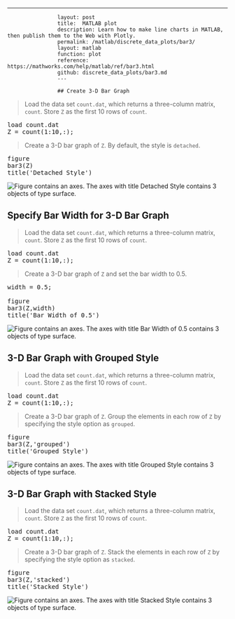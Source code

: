 ---
                    layout: post
                    title:  MATLAB plot
                    description: Learn how to make line charts in MATLAB, then publish them to the Web with Plotly.
                    permalink: /matlab/discrete_data_plots/bar3/
                    layout: matlab
                    function: plot
                    reference: https://mathworks.com/help/matlab/ref/bar3.html
                    github: discrete_data_plots/bar3.md
                    ---

                    ## Create 3-D Bar Graph 









> Load the data set `count.dat`, which returns a three-column matrix, `count`. Store `Z` as the first 10 rows of `count`.

<pre class="mcode">load count.dat
Z = count(1:10,:);</pre>

> Create a 3-D bar graph of `Z`. By default, the style is `detached`.

<pre class="mcode">figure
bar3(Z)
title('Detached Style')</pre>

![Figure contains an axes. The axes with title Detached Style contains 3 objects of type surface.](https://mathworks.com/help/examples/graphics/win64/Create3DBarGraphWithDetachedStyleExample_01.png)

## Specify Bar Width for 3-D Bar Graph 









> Load the data set `count.dat`, which returns a three-column matrix, `count`. Store `Z` as the first 10 rows of `count`.

<pre class="mcode">load count.dat
Z = count(1:10,:);</pre>

> Create a 3-D bar graph of `Z` and set the bar width to 0.5.

<pre class="mcode">width = 0.5;

figure
bar3(Z,width)
title('Bar Width of 0.5')</pre>

![Figure contains an axes. The axes with title Bar Width of 0.5 contains 3 objects of type surface.](https://mathworks.com/help/examples/graphics/win64/SpecifyBarWidthFor3DBarGraphExample_01.png)

## 3-D Bar Graph with Grouped Style 









> Load the data set `count.dat`, which returns a three-column matrix, `count`. Store `Z` as the first 10 rows of `count`.

<pre class="mcode">load count.dat
Z = count(1:10,:);</pre>

> Create a 3-D bar graph of `Z`. Group the elements in each row of `Z` by specifying the style option as `grouped`.

<pre class="mcode">figure
bar3(Z,'grouped')
title('Grouped Style')</pre>

![Figure contains an axes. The axes with title Grouped Style contains 3 objects of type surface.](https://mathworks.com/help/examples/graphics/win64/Create3DBarGraphWithGroupedStyleExample_01.png)

## 3-D Bar Graph with Stacked Style 









> Load the data set `count.dat`, which returns a three-column matrix, `count`. Store `Z` as the first 10 rows of `count`.

<pre class="mcode">load count.dat
Z = count(1:10,:);</pre>

> Create a 3-D bar graph of `Z`. Stack the elements in each row of `Z` by specifying the style option as `stacked`.

<pre class="mcode">figure
bar3(Z,'stacked')
title('Stacked Style')</pre>

![Figure contains an axes. The axes with title Stacked Style contains 3 objects of type surface.](https://mathworks.com/help/examples/graphics/win64/Create3DBarGraphWithStackedStyleExample_01.png)

